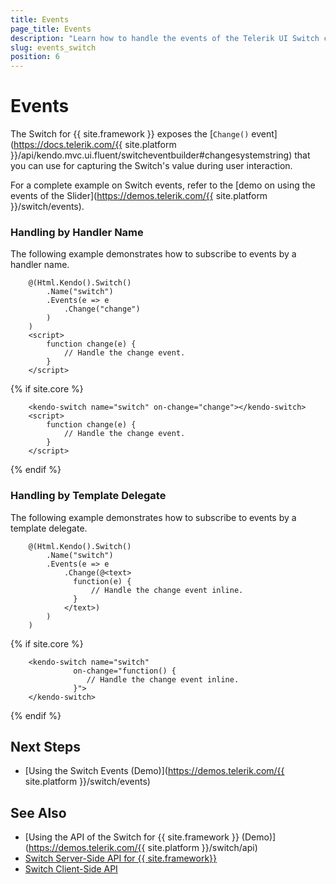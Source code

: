 ```yaml
---
title: Events
page_title: Events
description: "Learn how to handle the events of the Telerik UI Switch component for {{ site.framework }}."
slug: events_switch
position: 6
---
```



# Events

The Switch for {{ site.framework }} exposes the [`Change()` event](https://docs.telerik.com/{{ site.platform }}/api/kendo.mvc.ui.fluent/switcheventbuilder#changesystemstring) that you can use for capturing the Switch's value during user interaction. 

For a complete example on Switch events, refer to the [demo on using the events of the Slider](https://demos.telerik.com/{{ site.platform }}/switch/events).

### Handling by Handler Name

The following example demonstrates how to subscribe to events by a handler name.

```HtmlHelper
    @(Html.Kendo().Switch()
        .Name("switch")
        .Events(e => e
            .Change("change")
        )
    )
    <script>
        function change(e) {
            // Handle the change event.
        }
    </script>
```
{% if site.core %}
```TagHelper
    <kendo-switch name="switch" on-change="change"></kendo-switch>
    <script>
        function change(e) {
            // Handle the change event.
        }
    </script>
```
{% endif %}

### Handling by Template Delegate

The following example demonstrates how to subscribe to events by a template delegate.

```HtmlHelper
    @(Html.Kendo().Switch()
        .Name("switch")
        .Events(e => e
            .Change(@<text>
              function(e) {
                  // Handle the change event inline.
              }
            </text>)
        )
    )
```
{% if site.core %}
```TagHelper
    <kendo-switch name="switch"
              on-change="function() {
                 // Handle the change event inline.
              }">
    </kendo-switch>
```
{% endif %}

## Next Steps

* [Using the Switch Events (Demo)](https://demos.telerik.com/{{ site.platform }}/switch/events)

## See Also

* [Using the API of the Switch for {{ site.framework }} (Demo)](https://demos.telerik.com/{{ site.platform }}/switch/api)
* [Switch Server-Side API for {{ site.framework}}](/api/switch)
* [Switch Client-Side API](https://docs.telerik.com/kendo-ui/api/javascript/ui/switch)